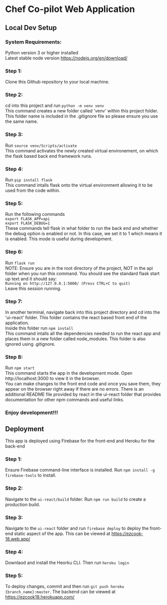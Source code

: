 # Chef Co-pilot Web Application

## Local Dev Setup

### System Requirements:
Python version 3 or higher installed  
Latest stable node version https://nodejs.org/en/download/  

### Step 1:
Clone this Github repository to your local machine.

### Step 2:
cd into this project and run `python -m venv venv`  
This command creates a new folder called 'venv' within this project folder. This folder name is included in the .gitignore file so please ensure you use the same name.

### Step 3:
Run `source venv/Scripts/activate`  
This command activates the newly created virtual environement, on which the flask based back end framework runs.

### Step 4:
Run `pip install flask`  
This command intalls flask onto the virtual environment allowing it to be used from the code within.

### Step 5:
Run the following commands  
`export FLASK_APP=api`  
`export FLASK_DEBUG=1`  
These commands tell flask in what folder to run the back end and whether the debug option is enabled or not. In this case, we set it to 1 which means it is enabled. This mode is useful during development.

### Step 6:
Run `flask run`  
NOTE: Ensure you are in the root directory of the project, NOT in the api folder when you run this command. You should see the standard flask start up text and it should say:  
`Running on http://127.0.0.1:5000/ (Press CTRL+C to quit)`  
Leave this session running.

### Step 7:
In another terminal, navigate back into this project directory and cd into the 'ui-react' folder. This folder contains the react based front end of the application.  
Inside this folder run `npm install`  
This command intalls all the dependencies needed to run the react app and places them in a new folder called node_modules. This folder is also ignored using .gitignore.

### Step 8:
Run `npm start`  
This command starts the app in the development mode. Open http://localhost:3000 to view it in the browser.  
You can make changes to the front end code and once you save them, they appear on the browser right away if there are no errors. There is an additional README file provided by react in the ui-react folder that provides documentation for other npm commands and useful links.

### Enjoy development!!!

## Deployment
This app is deployed using Firebase for the front-end and Heroku for the back-end

### Step 1:
Ensure Firebase command-line interface is installed. Run `npm install -g firebase-tools` to install.

### Step 2:
Navigate to the `ui-react/build` folder. Run `npm run build` to create a production build.

### Step 3:
Navigate to the `ui-react` folder and run `firebase deploy` to deploy the front-end static aspect of the app. This can be viewed at https://ezcook-18.web.app/

### Step 4:
Downlaod and install the Heorku CLI. Then run `heroku login`

### Step 5:
To deploy changes, commit and then run `git push heroku {branch_name}:master`. The backend can be viewed at https://ezcook18.herokuapp.com/
